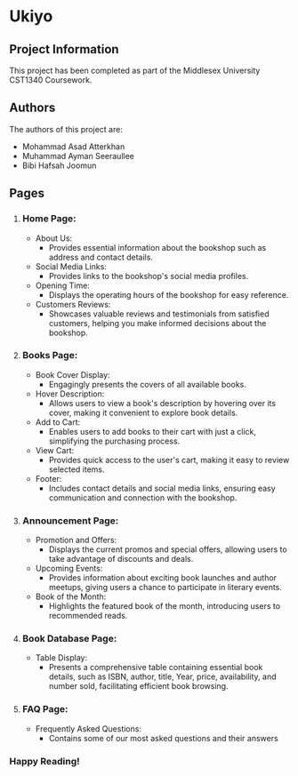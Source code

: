 # **Ukiyo**

## Project Information

This project has been completed as part of the Middlesex University CST1340 Coursework. 

## Authors

The authors of this project are:
- Mohammad Asad Atterkhan
- Muhammad Ayman Seeraullee
- Bibi Hafsah Joomun

## Pages

1. ### Home Page:
   - About Us: 
        - Provides essential information about the bookshop such as address and contact details.
   - Social Media Links:
        - Provides links to the bookshop's social media profiles.
   - Opening Time: 
        - Displays the operating hours of the bookshop for easy reference.
   - Customers Reviews: 
        - Showcases valuable reviews and testimonials from satisfied customers, helping you make informed decisions about the bookshop.

2. ### Books Page:
   - Book Cover Display: 
        - Engagingly presents the covers of all available books.
   - Hover Description: 
        - Allows users to view a book's description by hovering over its cover, making it convenient to explore book details.
   - Add to Cart: 
        - Enables users to add books to their cart with just a click, simplifying the purchasing process.
   - View Cart: 
        - Provides quick access to the user's cart, making it easy to review selected items.
   - Footer: 
        - Includes contact details and social media links, ensuring easy communication and connection with the bookshop.

3. ### Announcement Page:
     - Promotion and Offers:
          - Displays the current promos and special offers, allowing users to take advantage of discounts and deals.
     - Upcoming Events:
          - Provides information about exciting book launches and author meetups, giving users a chance to participate in literary events.
     - Book of the Month:
          - Highlights the featured book of the month, introducing users to recommended reads.

4. ### Book Database Page:
   - Table Display: 
     - Presents a comprehensive table containing essential book details, such as ISBN, author, title, Year, price, availability, and number sold, facilitating efficient book browsing.

5. ### FAQ Page:
   - Frequently Asked Questions:
     - Contains some of our most asked questions and their answers

### Happy Reading!